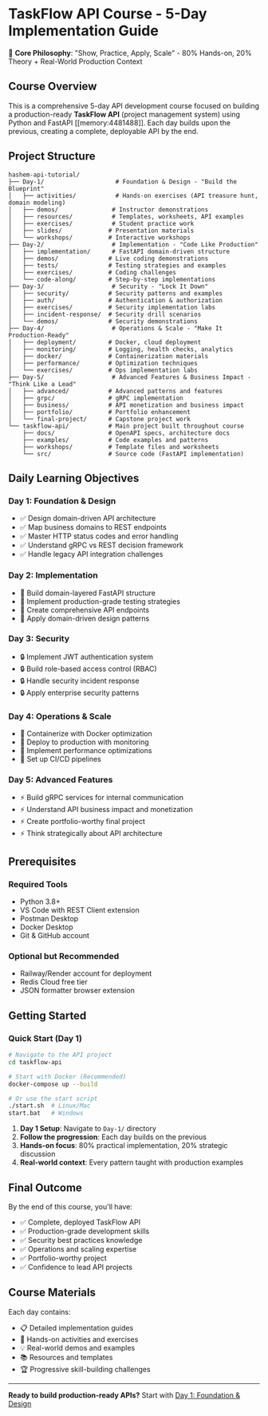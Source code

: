 # TaskFlow API Course - 5-Day Implementation Guide

🎯 **Core Philosophy**: "Show, Practice, Apply, Scale" - 80% Hands-on, 20% Theory + Real-World Production Context

## Course Overview

This is a comprehensive 5-day API development course focused on building a production-ready **TaskFlow API** (project management system) using Python and FastAPI [[memory:4481488]]. Each day builds upon the previous, creating a complete, deployable API by the end.

## Project Structure

```
hashem-api-tutorial/
├── Day-1/                    # Foundation & Design - "Build the Blueprint"
│   ├── activities/           # Hands-on exercises (API treasure hunt, domain modeling)
│   ├── demos/               # Instructor demonstrations  
│   ├── resources/           # Templates, worksheets, API examples
│   ├── exercises/           # Student practice work
│   ├── slides/             # Presentation materials
│   └── workshops/          # Interactive workshops
├── Day-2/                   # Implementation - "Code Like Production"
│   ├── implementation/      # FastAPI domain-driven structure
│   ├── demos/              # Live coding demonstrations
│   ├── tests/              # Testing strategies and examples
│   ├── exercises/          # Coding challenges
│   └── code-along/         # Step-by-step implementations
├── Day-3/                   # Security - "Lock It Down"
│   ├── security/           # Security patterns and examples
│   ├── auth/               # Authentication & authorization
│   ├── exercises/          # Security implementation labs
│   ├── incident-response/  # Security drill scenarios
│   └── demos/              # Security demonstrations
├── Day-4/                   # Operations & Scale - "Make It Production-Ready"
│   ├── deployment/         # Docker, cloud deployment
│   ├── monitoring/         # Logging, health checks, analytics
│   ├── docker/             # Containerization materials
│   ├── performance/        # Optimization techniques
│   └── exercises/          # Ops implementation labs
├── Day-5/                   # Advanced Features & Business Impact - "Think Like a Lead"
│   ├── advanced/           # Advanced patterns and features
│   ├── grpc/               # gRPC implementation
│   ├── business/           # API monetization and business impact
│   ├── portfolio/          # Portfolio enhancement
│   └── final-project/      # Capstone project work
└── taskflow-api/           # Main project built throughout course
    ├── docs/               # OpenAPI specs, architecture docs
    ├── examples/           # Code examples and patterns
    ├── workshops/          # Template files and worksheets
    └── src/                # Source code (FastAPI implementation)
```

## Daily Learning Objectives

### Day 1: Foundation & Design
- ✅ Design domain-driven API architecture
- ✅ Map business domains to REST endpoints  
- ✅ Master HTTP status codes and error handling
- ✅ Understand gRPC vs REST decision framework
- ✅ Handle legacy API integration challenges

### Day 2: Implementation  
- 🔨 Build domain-layered FastAPI structure
- 🔨 Implement production-grade testing strategies
- 🔨 Create comprehensive API endpoints
- 🔨 Apply domain-driven design patterns

### Day 3: Security
- 🔒 Implement JWT authentication system
- 🔒 Build role-based access control (RBAC)
- 🔒 Handle security incident response
- 🔒 Apply enterprise security patterns

### Day 4: Operations & Scale
- 🚀 Containerize with Docker optimization
- 🚀 Deploy to production with monitoring
- 🚀 Implement performance optimizations
- 🚀 Set up CI/CD pipelines

### Day 5: Advanced Features
- ⚡ Build gRPC services for internal communication
- ⚡ Understand API business impact and monetization
- ⚡ Create portfolio-worthy final project
- ⚡ Think strategically about API architecture

## Prerequisites

### Required Tools
- Python 3.8+
- VS Code with REST Client extension
- Postman Desktop
- Docker Desktop
- Git & GitHub account

### Optional but Recommended  
- Railway/Render account for deployment
- Redis Cloud free tier
- JSON formatter browser extension

## Getting Started

### Quick Start (Day 1)
```bash
# Navigate to the API project
cd taskflow-api

# Start with Docker (Recommended)
docker-compose up --build

# Or use the start script
./start.sh  # Linux/Mac
start.bat   # Windows
```

1. **Day 1 Setup**: Navigate to `Day-1/` directory
2. **Follow the progression**: Each day builds on the previous
3. **Hands-on focus**: 80% practical implementation, 20% strategic discussion
4. **Real-world context**: Every pattern taught with production examples

## Final Outcome

By the end of this course, you'll have:
- ✅ Complete, deployed TaskFlow API
- ✅ Production-grade development skills
- ✅ Security best practices knowledge  
- ✅ Operations and scaling expertise
- ✅ Portfolio-worthy project
- ✅ Confidence to lead API projects

## Course Materials

Each day contains:
- 📋 Detailed implementation guides
- 🎯 Hands-on activities and exercises
- 💡 Real-world demos and examples
- 📚 Resources and templates
- 🏆 Progressive skill-building challenges

---

**Ready to build production-ready APIs?** Start with [Day 1: Foundation & Design](./Day-1/)
